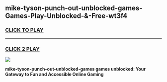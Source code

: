 
## mike-tyson-punch-out-unblocked-games-Games-Play-Unblocked-&-Free-wt3f4
<h3>
<a href="https://premium76.site?title=mike-tyson-punch-out-unblocked-games&ref=24A">CLICK TO PLAY</a></h3>
<hr>

<h3>
<a href="https://premium76.site?title=mike-tyson-punch-out-unblocked-games&ref=24A">CLICK 2 PLAY</a>
  
</h3>

<a href="https://premium76.site?title=mike-tyson-punch-out-unblocked-games&ref=24A"><img src="https://clearcache.store/games.png"></a>


**mike-tyson-punch-out-unblocked-games games unblocked: Your Gateway to Fun and Accessible Online Gaming**
